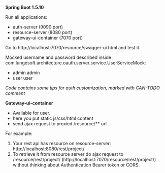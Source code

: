 **Spring Boot 1.5.10**

Run all applications:
- auth-server (9090 port)
- resource-server (8080 port)
- gateway-ui-container (7070 port) 

Go to http://localhost:7070/resource/swagger-ui.html and test it.

Mocked username and password described inside com.lungesoft.architecture.oauth.server.service.UserServiceMock:
 - admin admin
 - user user

_Code contains some tips for auth customization, marked with CAN-TODO comment_ 


**Gateway-ui-container**

- Available for user.
- here you put static js/css/html content
- send ajax request to proxied /resource/** url

For example:

1. Your rest api has resource on resource-server: http://localhost:8080/rest/project/
2. To retrieve it from resource server do ajax request to /resource/rest/project/ (http://localhost:7070/resource/rest/project/) without thinking about Authentication Bearer token or CORS. 
